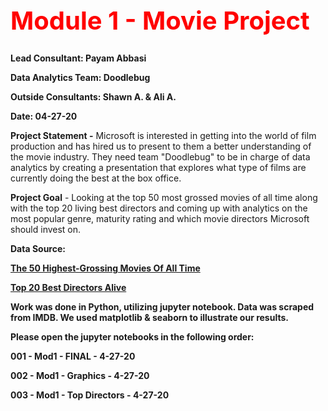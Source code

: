 <b><h1 style="color:red;font-size:40px;">Module 1 - Movie Project</h1>

Lead Consultant: Payam Abbasi

Data Analytics Team: Doodlebug

Outside Consultants: Shawn A. & Ali A.

Date: 04-27-20</b>

<b>Project Statement -</b> Microsoft is interested in getting into the world of film production and has hired us to present to them a better understanding of the movie industry. They need team "Doodlebug" to be in charge of data analytics by creating a presentation that explores what type of films are currently doing the best at the box office. 

<b>Project Goal</b> - Looking at the top 50 most grossed movies of all time along with the top 20 living best directors and coming up with analytics on the most popular genre, maturity rating and which movie directors Microsoft should invest on.

<b>Data Source:<b> 

<a href="https://www.imdb.com/list/ls000021718/">The 50 Highest-Grossing Movies Of All Time</a>

<a href="https://www.imdb.com/list/ls000026027/">Top 20 Best Directors Alive</a>

<b>Work was done in Python, utilizing jupyter notebook. Data was scraped from IMDB.
We used <b>matplotlib & seaborn to illustrate our results.</b>
  
  Please open the jupyter notebooks in the following order: 
  
  <b>001 - Mod1 - FINAL - 4-27-20
  
  002 - Mod1 - Graphics - 4-27-20
  
  003 - Mod1 - Top Directors - 4-27-20</b>
  
  
